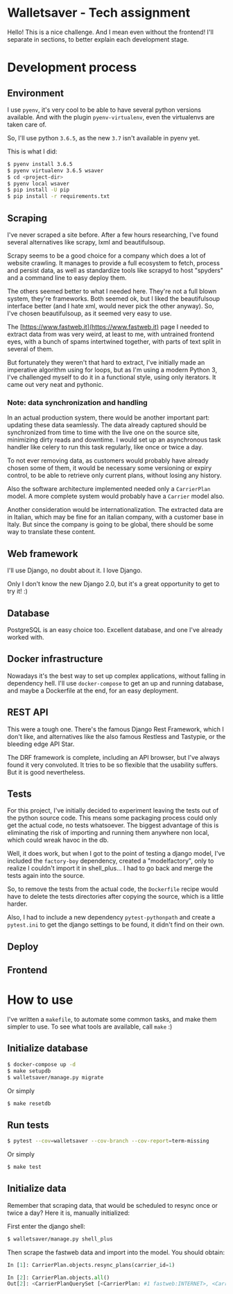 # Walletsaver - Tech assignment

Hello!
This is a nice challenge. And I mean even without the frontend!
I'll separate in sections, to better explain each development stage.


# Development process

## Environment

I use `pyenv`, it's very cool to be able to have several python versions available. And with the plugin `pyenv-virtualenv`, even the virtualenvs are taken care of.

So, I'll use python `3.6.5`, as the new `3.7` isn't available in pyenv yet.

This is what I did:

```bash
$ pyenv install 3.6.5
$ pyenv virtualenv 3.6.5 wsaver
$ cd <project-dir>
$ pyenv local wsaver
$ pip install -U pip
$ pip install -r requirements.txt
```

## Scraping

I've never scraped a site before.
After a few hours researching, I've found several alternatives like scrapy, lxml and beautifulsoup.

Scrapy seems to be a good choice for a company which does a lot of website crawling. It manages to provide a full ecosystem to fetch, process and persist data, as well as standardize tools like scrapyd to host "spyders" and a command line to easy deploy them.

The others seemed better to what I needed here. They're not a full blown system, they're frameworks. Both seemed ok, but I liked the beautifulsoup interface better (and I hate xml, would never pick the other anyway).
So, I've chosen beautifulsoup, as it seemed very easy to use.

The [https://www.fastweb.it](https://www.fastweb.it) page I needed to extract data from was very weird, at least to me, with untrained frontend eyes, with a bunch of spams intertwined together, with parts of text split in several of them.

But fortunately they weren't that hard to extract, I've initially made an imperative algorithm using for loops, but as I'm using a modern Python 3, I've challenged myself to do it in a functional style, using only iterators. It came out very neat and pythonic.

### Note: data synchronization and handling

In an actual production system, there would be another important part: updating these data seamlessly. The data already captured should be synchronized from time to time with the live one on the source site, minimizing dirty reads and downtime.
I would set up an asynchronous task handler like celery to run this task regularly, like once or twice a day.

To not ever removing data, as customers would probably have already chosen some of them, it would be necessary some versioning or expiry control, to be able to retrieve only current plans, without losing any history.

Also the software architecture implemented needed only a `CarrierPlan` model. A more complete system would probably have a `Carrier` model also.

Another consideration would be internationalization. The extracted data are in Italian, which may be fine for an italian company, with a customer base in Italy. But since the company is going to be global, there should be some way to translate these content.

## Web framework

I'll use Django, no doubt about it. I love Django.

Only I don't know the new Django 2.0, but it's a great opportunity to get to try it! :)

## Database

PostgreSQL is an easy choice too. Excellent database, and one I've already worked with.

## Docker infrastructure

Nowadays it's the best way to set up complex applications, without falling in dependency hell.
I'll use `docker-compose` to get an up and running database, and maybe a Dockerfile at the end, for an easy deployment.

## REST API

This were a tough one. There's the famous Django Rest Framework, which I don't like, and alternatives like the also famous Restless and Tastypie, or the bleeding edge API Star.

The DRF framework is complete, including an API browser, but I've always found it very convoluted. It tries to be so flexible that the usability suffers. But it is good nevertheless.

## Tests

For this project, I've initially decided to experiment leaving the tests out of the python source code. This means some packaging process could only get the actual code, no tests whatsoever. The biggest advantage of this is eliminating the risk of importing and running them anywhere non local, which could wreak havoc in the db.

Well, it does work, but when I got to the point of testing a django model, I've included the `factory-boy` dependency, created a "modelfactory", only to realize I couldn't import it in shell_plus... I had to go back and merge the tests again into the source.

So, to remove the tests from the actual code, the `Dockerfile` recipe would have to delete the tests directories after copying the source, which is a little harder.

Also, I had to include a new dependency `pytest-pythonpath` and create a `pytest.ini` to get the django settings to be found, it didn't find on their own.

## Deploy

## Frontend

# How to use

I've written a `makefile`, to automate some common tasks, and make them simpler to use.
To see what tools are available, call `make` :)

## Initialize database

```bash
$ docker-compose up -d
$ make setupdb
$ walletsaver/manage.py migrate
```

Or simply

```bash
$ make resetdb
```

## Run tests

```bash
$ pytest --cov=walletsaver --cov-branch --cov-report=term-missing
```

Or simply

```bash
$ make test
```

## Initialize data

Remember that scraping data, that would be scheduled to resync once or twice a day?
Here it is, manually initialized:

First enter the django shell:

```bash
$ walletsaver/manage.py shell_plus
```

Then scrape the fastweb data and import into the model. You should obtain:

````python
In [1]: CarrierPlan.objects.resync_plans(carrier_id=1)

In [2]: CarrierPlan.objects.all()
Out[2]: <CarrierPlanQuerySet [<CarrierPlan: #1 fastweb:INTERNET>, <CarrierPlan: #2 fastweb:INTERNET + TELEFONO>, <CarrierPlan: #3 fastweb:INTERNET e Sky>, <CarrierPlan: #4 fastweb:INTERNET + TELEFONO e Sky>, <CarrierPlan: #5 fastweb:INTERNET + ENERGIA>, <CarrierPlan: #6 fastweb:INTERNET + TELEFONO + ENERGIA>]>
````
